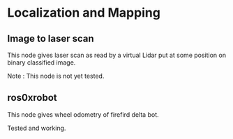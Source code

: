 # Localization and Mapping

## Image to laser scan

This node gives laser scan as read by a virtual Lidar put at some position on binary classified image.

Note : This node is not yet tested.


## ros0xrobot

This node gives wheel odometry of firefird delta bot.

Tested and working.
